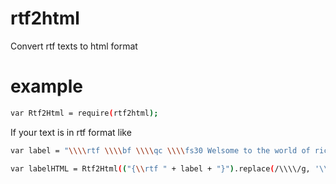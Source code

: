 rtf2html
========

Convert rtf texts to html format

example
========
```sh
var Rtf2Html = require(rtf2html);
```

If your text is in rtf format like
```sh
var label = "\\\\rtf \\\\bf \\\\qc \\\\fs30 Welsome to the world of rich text format"

var labelHTML = Rtf2Html(("{\\rtf " + label + "}").replace(/\\\\/g, '\\'));
```
